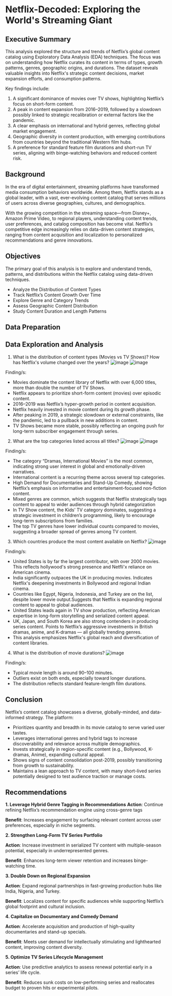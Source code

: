 # Netflix-Decoded: Exploring the World's Streaming Giant
## **Executive Summary**
This analysis explored the structure and trends of Netflix’s global content catalog using Exploratory Data Analysis (EDA) techniques. The focus was on understanding how Netflix curates its content in terms of types, growth patterns, genres, geographic origins, and durations. The dataset reveals valuable insights into Netflix's strategic content decisions, market expansion efforts, and consumption patterns.

Key findings include:
1. A significant dominance of movies over TV shows, highlighting Netflix’s focus on short-form content.
2. A peak in content expansion from 2016–2019, followed by a slowdown possibly linked to strategic recalibration or external factors like the pandemic.
3. A clear emphasis on international and hybrid genres, reflecting global market engagement.
4. Geographic diversity in content production, with emerging contributions from countries beyond the traditional Western film hubs.
5. A preference for standard feature film durations and short-run TV series, aligning with binge-watching behaviors and reduced content risk.

## **Background**
In the era of digital entertainment, streaming platforms have transformed media consumption behaviors worldwide. Among them, Netflix stands as a global leader, with a vast, ever-evolving content catalog that serves millions of users across diverse geographies, cultures, and demographics.

With the growing competition in the streaming space—from Disney+, Amazon Prime Video, to regional players, understanding content trends, user preferences, and catalog composition has become vital. Netflix’s competitive edge increasingly relies on data-driven content strategies, ranging from content acquisition and localization to personalized recommendations and genre innovations.

## Objectives
The primary goal of this analysis is to explore and understand trends, patterns, and distributions within the Netflix catalog using data-driven techniques. 

- Analyze the Distribution of Content Types
- Track Netflix’s Content Growth Over Time
- Explore Genre and Category Trends
- Assess Geographic Content Distribution
- Study Content Duration and Length Patterns

## **Data Preparation**

## **Data Exploration and Analysis**
1. What is the distribution of content types (Movies vs TV Shows)? How has Netflix's volume changed over the years?
![image](https://github.com/user-attachments/assets/15914d44-4bc6-448e-a64f-dceeb1402f48)
![image](https://github.com/user-attachments/assets/afef8141-b254-4120-899b-8bc48a42ec4e)

Finding/s:
- Movies dominate the content library of Netflix with over 6,000 titles, more than double the number of TV Shows.
- Netflix appears to prioritize short-form content (movies) over episodic content.
- 2016–2019 was Netflix’s hyper-growth period in content acquisition.
- Netflix heavily invested in movie content during its growth phase.
- After peaking in 2019, a strategic slowdown or external constraints, like the pandemic, led to a pullback in new additions in content.
- TV Shows became more stable, possibly reflecting an ongoing push for long-term subscriber engagement through series.

2. What are the top categories listed across all titles?
![image](https://github.com/user-attachments/assets/359f2981-1227-45d1-b9a4-ecb3e440a68e)
![image](https://github.com/user-attachments/assets/d6a4b19f-68a6-4209-98b1-640f0ec68ca8)

Finding/s:
- The category “Dramas, International Movies” is the most common, indicating strong user interest in global and emotionally-driven narratives.
- International content is a recurring theme across several top categories.
- High Demand for Documentaries and Stand-Up Comedy, showing Netflix’s emphasis on informative and entertainment-focused non-fiction content.
- Mixed genres are common, which suggests that Netflix strategically tags content to appeal to wider audiences through hybrid categorization
- In TV Show content, the Kids’ TV category dominates, suggesting a strategic investment in children’s programming, likely to encourage long-term subscriptions from families.
- The top TV genres have lower individual counts compared to movies, suggesting a broader spread of genres among TV content.

3. Which countries produce the most content available on Netflix?
![image](https://github.com/user-attachments/assets/60fcf3f8-4f29-4d08-bf86-289102ca572e)

Finding/s:
- United States is by far the largest contributor, with over 2000 movies. This reflects hollywood's strong presence and Netfli'x reliance on American cinema.
- India significantly outpaces the UK in producing movies. Indicates Netflix's deepening investments in Bollywood and regional Indian cinema.
- Countries like Egypt, Nigeria, Indonesia, and Turkey are on the list, despite lower movie output.Suggests that Netflix is expanding regional content to appeal to global audiences.
- United States leads again in TV show production, reflecting American expertise in long-form storytelling and serialized content appeal.
- UK, Japan, and South Korea are also strong contenders in producing series content. Points to Netflix’s aggressive investments in British dramas, anime, and K-dramas — all globally trending genres.
- This analysis emphasizes Netflix's global reach and diversification of content libraries.
  
4. What is the distribution of movie durations?
![image](https://github.com/user-attachments/assets/1512fedd-6d10-46f9-af84-ff8045704be7)

Finding/s:
- Typical movie length is around 90–100 minutes.
- Outliers exist on both ends, especially toward longer durations.
- The distribution reflects standard feature-length film durations.

## **Conclusion**
Netflix’s content catalog showcases a diverse, globally-minded, and data-informed strategy. The platform:
- Prioritizes quantity and breadth in its movie catalog to serve varied user tastes.
- Leverages international genres and hybrid tags to increase discoverability and relevance across multiple demographics.
- Invests strategically in region-specific content (e.g., Bollywood, K-dramas, Anime), expanding cultural appeal.
- Shows signs of content consolidation post-2019, possibly transitioning from growth to sustainability.
- Maintains a lean approach to TV content, with many short-lived series potentially designed to test audience traction or manage costs.

## Recommendations
**1. Leverage Hybrid Genre Tagging in Recommendations**
**Action**: Continue refining Netflix’s recommendation engine using cross-genre tags

**Benefit**: Increases engagement by surfacing relevant content across user preferences, especially in niche segments.

**2. Strengthen Long-Form TV Series Portfolio**

**Action**: Increase investment in serialized TV content with multiple-season potential, especially in underrepresented genres.

**Benefit**: Enhances long-term viewer retention and increases binge-watching time.

**3. Double Down on Regional Expansion**

**Action**: Expand regional partnerships in fast-growing production hubs like India, Nigeria, and Turkey.

**Benefit**: Localizes content for specific audiences while supporting Netflix’s global footprint and cultural inclusion.

**4. Capitalize on Documentary and Comedy Demand**

**Action**: Accelerate acquisition and production of high-quality documentaries and stand-up specials.

**Benefit**: Meets user demand for intellectually stimulating and lighthearted content, improving content diversity.

**5. Optimize TV Series Lifecycle Management**

**Action**: Use predictive analytics to assess renewal potential early in a series’ life cycle.

**Benefit**: Reduces sunk costs on low-performing series and reallocates budget to proven hits or experimental pilots.

